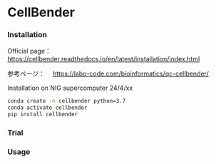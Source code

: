 # CellBender

### Installation
Official page： https://cellbender.readthedocs.io/en/latest/installation/index.html

参考ページ：　 https://labo-code.com/bioinformatics/qc-cellbender/

Installation on NIG supercomputer 24/4/xx

```sh
conda create -n cellbender python=3.7
conda activate cellbender
pip install cellbender
```


###  Trial 


### Usage
